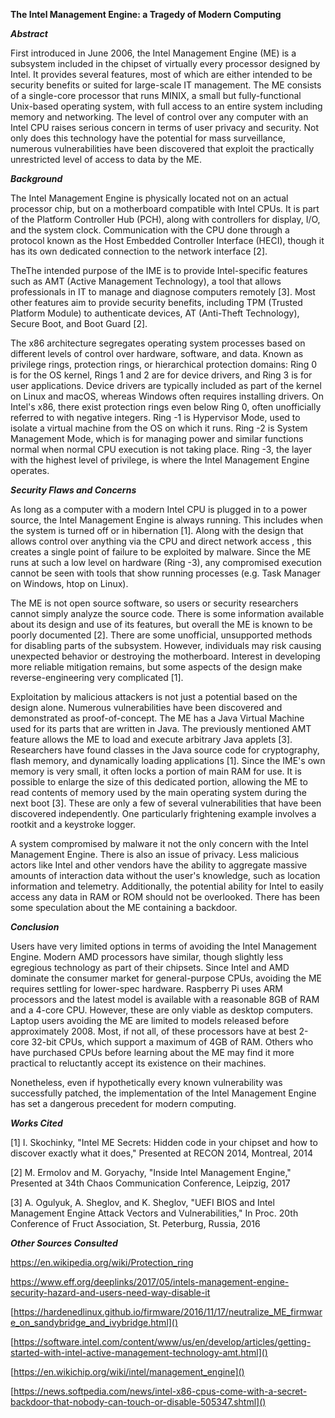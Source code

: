 **The Intel Management Engine: a Tragedy of Modern Computing**

***Abstract***

First introduced in June 2006, the Intel Management Engine (ME) is a
subsystem included in the chipset of virtually every processor designed
by Intel. It provides several features, most of which are either
intended to be security benefits or suited for large-scale IT
management. The ME consists of a single-core processor that runs MINIX,
a small but fully-functional Unix-based operating system, with full
access to an entire system including memory and networking. The level of
control over any computer with an Intel CPU raises serious concern in
terms of user privacy and security. Not only does this technology have
the potential for mass surveillance, numerous vulnerabilities have been
discovered that exploit the practically unrestricted level of access to
data by the ME.

***Background***

The Intel Management Engine is physically located not on an actual
processor chip, but on a motherboard compatible with Intel CPUs. It is
part of the Platform Controller Hub (PCH), along with controllers for
display, I/O, and the system clock. Communication with the CPU done
through a protocol known as the Host Embedded Controller Interface
(HECI), though it has its own dedicated connection to the network
interface \[2\].

TheThe intended purpose of the IME is to provide Intel-specific features
such as AMT (Active Management Technology), a tool that allows
professionals in IT to manage and diagnose computers remotely \[3\].
Most other features aim to provide security benefits, including TPM
(Trusted Platform Module) to authenticate devices, AT (Anti-Theft
Technology), Secure Boot, and Boot Guard \[2\].

The x86 architecture segregates operating system processes based on
different levels of control over hardware, software, and data. Known as
privilege rings, protection rings, or hierarchical protection domains:
Ring 0 is for the OS kernel, Rings 1 and 2 are for device drivers, and
Ring 3 is for user applications. Device drivers are typically included
as part of the kernel on Linux and macOS, whereas Windows often requires
installing drivers. On Intel\'s x86, there exist protection rings even
below Ring 0, often unofficially referred to with negative integers.
Ring -1 is Hypervisor Mode, used to isolate a virtual machine from the
OS on which it runs. Ring -2 is System Management Mode, which is for
managing power and similar functions normal when normal CPU execution is
not taking place. Ring -3, the layer with the highest level of
privilege, is where the Intel Management Engine operates.

***Security Flaws and Concerns***

As long as a computer with a modern Intel CPU is plugged in to a power
source, the Intel Management Engine is always running. This includes
when the system is turned off or in hibernation \[1\]. Along with the
design that allows control over anything via the CPU and direct network
access , this creates a single point of failure to be exploited by
malware. Since the ME runs at such a low level on hardware (Ring -3),
any compromised execution cannot be seen with tools that show running
processes (e.g. Task Manager on Windows, htop on Linux).

The ME is not open source software, so users or security researchers
cannot simply analyze the source code. There is some information
available about its design and use of its features, but overall the ME
is known to be poorly documented \[2\]. There are some unofficial,
unsupported methods for disabling parts of the subsystem. However,
individuals may risk causing unexpected behavior or destroying the
motherboard. Interest in developing more reliable mitigation remains,
but some aspects of the design make reverse-engineering very complicated
\[1\].

Exploitation by malicious attackers is not just a potential based on the
design alone. Numerous vulnerabilities have been discovered and
demonstrated as proof-of-concept. The ME has a Java Virtual Machine used
for its parts that are written in Java. The previously mentioned AMT
feature allows the ME to load and execute arbitrary Java applets \[3\].
Researchers have found classes in the Java source code for cryptography,
flash memory, and dynamically loading applications \[1\]. Since the
IME's own memory is very small, it often locks a portion of main RAM for
use. It is possible to enlarge the size of this dedicated portion,
allowing the ME to read contents of memory used by the main operating
system during the next boot \[3\]. These are only a few of several
vulnerabilities that have been discovered independently. One
particularly frightening example involves a rootkit and a keystroke
logger.

A system compromised by malware it not the only concern with the Intel
Management Engine. There is also an issue of privacy. Less malicious
actors like Intel and other vendors have the ability to aggregate
massive amounts of interaction data without the user's knowledge, such
as location information and telemetry. Additionally, the potential
ability for Intel to easily access any data in RAM or ROM should not be
overlooked. There has been some speculation about the ME containing a
backdoor.

***Conclusion***

Users have very limited options in terms of avoiding the Intel
Management Engine. Modern AMD processors have similar, though slightly
less egregious technology as part of their chipsets. Since Intel and AMD
dominate the consumer market for general-purpose CPUs, avoiding the ME
requires settling for lower-spec hardware. Raspberry Pi uses ARM
processors and the latest model is available with a reasonable 8GB of
RAM and a 4-core CPU. However, these are only viable as desktop
computers. Laptop users avoiding the ME are limited to models released
before approximately 2008. Most, if not all, of these processors have at
best 2-core 32-bit CPUs, which support a maximum of 4GB of RAM. Others
who have purchased CPUs before learning about the ME may find it more
practical to reluctantly accept its existence on their machines.

Nonetheless, even if hypothetically every known vulnerability was
successfully patched, the implementation of the Intel Management Engine
has set a dangerous precedent for modern computing.

***Works Cited***

\[1\] I. Skochinky, "Intel ME Secrets: Hidden code in your chipset and
how to discover exactly what it does," Presented at RECON 2014,
Montreal, 2014

\[2\] M. Ermolov and M. Goryachy, "Inside Intel Management Engine,"
Presented at 34th Chaos Communication Conference, Leipzig, 2017

\[3\] A. Ogulyuk, A. Sheglov, and K. Sheglov, "UEFI BIOS and Intel
Management Engine Attack Vectors and Vulnerabilities," In Proc. 20th
Conference of Fruct Association, St. Peterburg, Russia, 2016

***Other Sources Consulted***

<https://en.wikipedia.org/wiki/Protection_ring>

<https://www.eff.org/deeplinks/2017/05/intels-management-engine-security-hazard-and-users-need-way-disable-it>

[https://hardenedlinux.github.io/firmware/2016/11/17/neutralize_ME_firmware_on_sandybridge_and_ivybridge.html]()

[https://software.intel.com/content/www/us/en/develop/articles/getting-started-with-intel-active-management-technology-amt.html]()

[https://en.wikichip.org/wiki/intel/management_engine]()

[https://news.softpedia.com/news/intel-x86-cpus-come-with-a-secret-backdoor-that-nobody-can-touch-or-disable-505347.shtml]()
